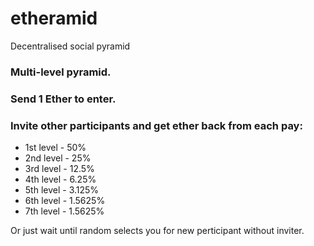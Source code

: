 # etheramid
Decentralised social pyramid

### Multi-level pyramid.

### Send 1 Ether to enter.

### Invite other participants and get ether back from each pay:
* 1st level - 50%
* 2nd level - 25%
* 3rd level - 12.5%
* 4th level - 6.25%
* 5th level - 3.125%
* 6th level - 1.5625%
* 7th level - 1.5625%

Or just wait until random selects you for new perticipant without inviter.
